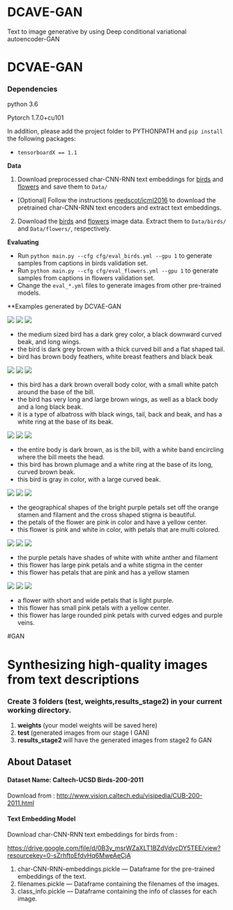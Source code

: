 # DCAVE-GAN
Text to image generative by using Deep conditional variational autoencoder-GAN
# DCVAE-GAN 

### Dependencies
python 3.6

Pytorch 1.7.0+cu101

In addition, please add the project folder to PYTHONPATH and `pip install` the following packages:
- `tensorboardX == 1.1` 


**Data**

1. Download preprocessed char-CNN-RNN text embeddings for [birds](https://drive.google.com/open?id=0B3y_msrWZaXLT1BZdVdycDY5TEE) and [flowers](https://drive.google.com/open?id=0B3y_msrWZaXLaUc0UXpmcnhaVmM) and save them to `Data/`
  - [Optional] Follow the instructions [reedscot/icml2016](https://github.com/reedscot/icml2016) to download the pretrained char-CNN-RNN text encoders and extract text embeddings.
2. Download the [birds](http://www.vision.caltech.edu/visipedia/CUB-200-2011.html) and [flowers](http://www.robots.ox.ac.uk/~vgg/data/flowers/102/) image data. Extract them to `Data/birds/` and `Data/flowers/`, respectively.


**Evaluating**
- Run `python main.py --cfg cfg/eval_birds.yml --gpu 1` to generate samples from captions in birds validation set.
- Run `python main.py --cfg cfg/eval_flowers.yml --gpu 1` to generate samples from captions in flowers validation set.
- Change the `eval_*.yml` files to generate images from other pre-trained models. 


**Examples generated by DCVAE-GAN

![](./models/birds_3stages/iteration210000/single_samples/valid/001.Black_footed_Albatross/Black_Footed_Albatross_0001_796111_256_sentence0.png)
![](./models/birds_3stages/iteration210000/single_samples/valid/001.Black_footed_Albatross/Black_Footed_Albatross_0001_796111_256_sentence1.png)
![](./models/birds_3stages/iteration210000/single_samples/valid/001.Black_footed_Albatross/Black_Footed_Albatross_0001_796111_256_sentence2.png)

- the medium sized bird has a dark grey color, a black downward curved beak, and long wings.
- the bird is dark grey brown with a thick curved bill and a flat shaped tail.
- bird has brown body feathers, white breast feathers and black beak

![](./models/birds_3stages/iteration210000/single_samples/valid/001.Black_footed_Albatross/Black_Footed_Albatross_0001_796111_256_sentence3.png)
![](./models/birds_3stages/iteration210000/single_samples/valid/001.Black_footed_Albatross/Black_Footed_Albatross_0001_796111_256_sentence4.png)
![](./models/birds_3stages/iteration210000/single_samples/valid/001.Black_footed_Albatross/Black_Footed_Albatross_0001_796111_256_sentence5.png)

- this bird has a dark brown overall body color, with a small white patch around the base of the bill.
- the bird has very long and large brown wings, as well as a black body and a long black beak.
- it is a type of albatross with black wings, tail, back and beak, and has a white ring at the base of its beak.

![](./models/birds_3stages/iteration210000/single_samples/valid/001.Black_footed_Albatross/Black_Footed_Albatross_0001_796111_256_sentence6.png)
![](./models/birds_3stages/iteration210000/single_samples/valid/001.Black_footed_Albatross/Black_Footed_Albatross_0001_796111_256_sentence7.png)
![](./models/birds_3stages/iteration210000/single_samples/valid/001.Black_footed_Albatross/Black_Footed_Albatross_0001_796111_256_sentence8.png)

- the entire body is dark brown, as is the bill, with a white band encircling where the bill meets the head.
- this bird has brown plumage and a white ring at the base of its long, curved brown beak.
- this bird is gray in color, with a large curved beak.

![](./models/flowers_3stages/iteration176052/single_samples/valid/jpg/image_06734_256_sentence2.png)
![](./models/flowers_3stages/iteration176052/single_samples/valid/jpg/image_06734_256_sentence0.png)
![](./models/flowers_3stages/iteration176052/single_samples/valid/jpg/image_06734_256_sentence1.png)


- the geographical shapes of the bright purple petals set off the orange stamen and filament and the cross shaped stigma is beautiful.
- the petals of the flower are pink in color and have a yellow center.
- this flower is pink and white in color, with petals that are multi colored.


![](./models/flowers_3stages/iteration176052/single_samples/valid/jpg/image_06734_256_sentence3.png)
![](./models/flowers_3stages/iteration176052/single_samples/valid/jpg/image_06734_256_sentence4.png)
![](./models/flowers_3stages/iteration176052/single_samples/valid/jpg/image_06734_256_sentence5.png)

- the purple petals have shades of white with white anther and filament
- this flower has large pink petals and a white stigma in the center
- this flower has petals that are pink and has a yellow stamen

![](./models/flowers_3stages/iteration176052/single_samples/valid/jpg/image_06734_256_sentence6.png)
![](./models/flowers_3stages/iteration176052/single_samples/valid/jpg/image_06734_256_sentence7.png)
![](./models/flowers_3stages/iteration176052/single_samples/valid/jpg/image_06734_256_sentence8.png)

- a flower with short and wide petals that is light purple.
- this flower has small pink petals with a yellow center.
- this flower has large rounded pink petals with curved edges and purple veins.

#GAN

# Synthesizing high-quality images from text descriptions


### Create 3 folders (test, weights,results_stage2) in your current working directory.
1. <b>weights </b> (your model weights will be saved here)
2. <b>test </b> (generated images from our stage I GAN)
3. <b>results_stage2 </b> will have the generated images from stage2 fo GAN

## About Dataset

#### Dataset Name: Caltech-UCSD Birds-200-2011

Download from : http://www.vision.caltech.edu/visipedia/CUB-200-2011.html

#### Text Embedding Model
Download char-CNN-RNN text embeddings for birds from : 

https://drive.google.com/file/d/0B3y_msrWZaXLT1BZdVdycDY5TEE/view?resourcekey=0-sZrhftoEfdvHq6MweAeCjA

1. char-CNN-RNN-embeddings.pickle — Dataframe for the pre-trained embeddings of the text.
2.  filenames.pickle — Dataframe containing the filenames of the images.
3. class_info.pickle — Dataframe containing the info of classes for each image.





